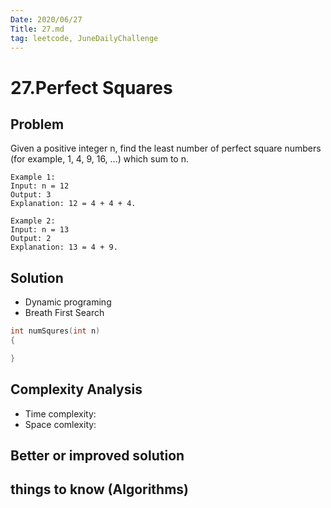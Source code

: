 ```yaml
---
Date: 2020/06/27 
Title: 27.md
tag: leetcode, JuneDailyChallenge
---
```

# 27.Perfect Squares

## Problem
Given a positive integer n, find the least number of perfect square numbers (for example, 1, 4, 9, 16, ...) which sum to n.
```
Example 1:
Input: n = 12
Output: 3 
Explanation: 12 = 4 + 4 + 4.

Example 2:
Input: n = 13
Output: 2
Explanation: 13 = 4 + 9.
```
## Solution
- Dynamic programing 
- Breath First Search
```cpp
int numSqures(int n)
{

}
```

## Complexity Analysis
- Time complexity:
- Space comlexity:
## Better or improved solution

## things to know (Algorithms)